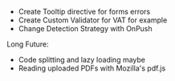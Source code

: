 - Create Tooltip directive for forms errors
- Create Custom Validator for VAT for example
- Change Detection Strategy with OnPush

Long Future:
- Code splitting and lazy loading maybe
- Reading uploaded PDFs with Mozilla's pdf.js

